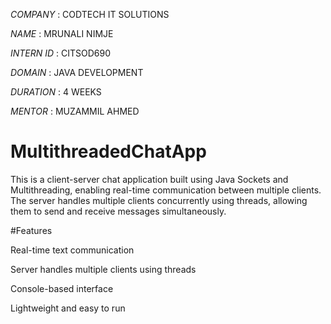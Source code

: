 *COMPANY* : CODTECH IT SOLUTIONS

*NAME* : MRUNALI NIMJE

*INTERN ID* : CITSOD690

*DOMAIN* : JAVA DEVELOPMENT

*DURATION* : 4 WEEKS

*MENTOR* : MUZAMMIL AHMED

# MultithreadedChatApp

This is a client-server chat application built using Java Sockets and Multithreading, enabling real-time communication between multiple clients. The server handles multiple clients concurrently using threads, allowing them to send and receive messages simultaneously.

#Features

Real-time text communication

Server handles multiple clients using threads

Console-based interface

Lightweight and easy to run

